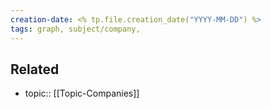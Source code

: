 ```yaml
---
creation-date: <% tp.file.creation_date("YYYY-MM-DD") %>
tags: graph, subject/company, 
---
```



## Related
- topic:: [[Topic-Companies]]